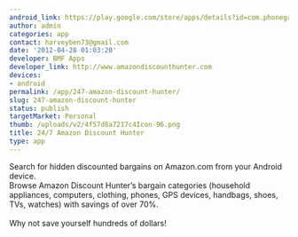 ```yaml
---
android_link: https://play.google.com/store/apps/details?id=com.phonegap.discount
author: admin
categories: app
contact: harveyben73@gmail.com
date: '2012-04-28 01:03:20'
developer: BMF Apps
developer_link: http://www.amazondiscounthunter.com
devices: 
- android
permalink: /app/247-amazon-discount-hunter/
slug: 247-amazon-discount-hunter
status: publish
targetMarket: Personal
thumb: /uploads/v2/4f57d8a7217c4Icon-96.png
title: 24/7 Amazon Discount Hunter
type: app
---
```


Search for hidden discounted bargains on Amazon.com from your Android device.<br />
Browse Amazon Discount Hunter’s bargain categories (household appliances, computers, clothing, phones, GPS devices, handbags, shoes, TVs, watches) with savings of over 70%.<br />
<br />
Why not save yourself hundreds of dollars!